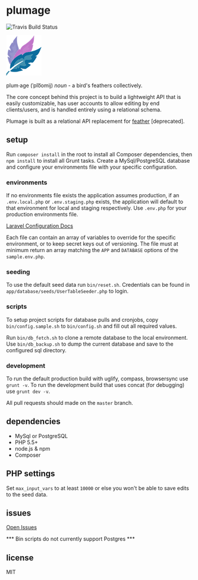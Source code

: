 # plumage

![Travis Build Status](https://travis-ci.org/GunnJerkens/plumage.svg?branch=master)

![Plumage Logo](https://raw.githubusercontent.com/GunnJerkens/plumage/master/public/img/logo.png)

plum·age (ˈplo͞omij) _noun_ - a bird's feathers collectively.

The core concept behind this project is to build a lightweight API that is easily customizable, has user accounts to allow editing by end clients/users, and is handled entirely using a relational schema.  

Plumage is built as a relational API replacement for [feather](https://github.com/GunnJerkens/feather) [deprecated].  

## setup

Run `composer install` in the root to install all Composer dependencies, then `npm install` to install all Grunt tasks. Create a MySql/PostgreSQL database and configure your environments file with your specific configuration.

### environments

If no environments file exists the application assumes production, if an `.env.local.php` or `.env.staging.php` exists, the application will default to that environment for local and staging respectively. Use `.env.php` for your production environments file.  

[Laravel Configuration Docs](http://laravel.com/docs/4.2/configuration)  

Each file can contain an array of variables to override for the specific environment, or to keep secret keys out of versioning. The file must at minimum return an array matching the `APP` and `DATABASE` options of the `sample.env.php`.  

### seeding

To use the default seed data run `bin/reset.sh`. Credentials can be found in `app/database/seeds/UserTableSeeder.php` to login.

### scripts

To setup project scripts for database pulls and cronjobs, copy `bin/config.sample.sh` to `bin/config.sh` and fill out all required values.

Run `bin/db_fetch.sh` to clone a remote database to the local environment. Use `bin/db_backup.sh` to dump the current database and save to the configured sql directory.

### development

To run the default production build with uglify, compass, browsersync use `grunt -v`. To run the development build that uses concat (for debugging) use `grunt dev -v`.

All pull requests should made on the `master` branch.

## dependencies

- MySql or PostgreSQL
- PHP 5.5+
- node.js & npm
- Composer

## PHP settings

Set `max_input_vars` to at least `10000` or else you won't be able to save edits to the seed data.

## issues

[Open Issues](https://github.com/GunnJerkens/plumage/issues)

*** Bin scripts do not currently support Postgres ***

## license

MIT
